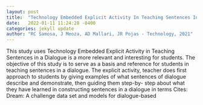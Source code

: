 ```yaml
---
layout: post
title:  "Technology Embedded Explicit Activity In Teaching Sentences In A Dialogue English 3"
date:   2022-01-11 11:24:28 -0400
categories: jekyll update
author: "RC Samosa, J Meoza, AD Mallari, JR Pojas - Technology, 2021"
---
```

This study uses Technology Embedded Explicit Activity in Teaching Sentences in a Dialogue is a more relevant and interesting for students. The objective of this study is to serve as a basis and reference for students in teaching sentences in a dialogue. The explicit activity, teacher does first approach to students by giving examples of what sentences of dialogue describe and demonstrate, then guiding them step-by- step about what they have learned in constructing sentences in a dialogue in terms Cites: Dream: A challenge data set and models for dialogue-based